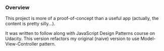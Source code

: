 ### Overview

This project is more of a proof-of-concept than a useful app (actually, the content is pretty silly...).

It was written to follow along with JavaScript Design Patterns course on Udacity. This version refactors my original 
(naive) version to use Model-View-Controller pattern.

